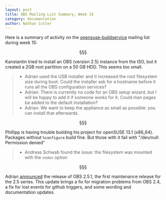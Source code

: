 ```yaml
---
layout: post
title: OBS Mailing List Summary, Week 15
category: documentation
author: Nathan Cutler
---
```


Here is a summary of activity on the
[opensuse-buildservice](http://lists.opensuse.org/opensuse-buildservice/)
mailing list during week 15:

<p align="center">§§§</p>

Kanstantin tried to install an OBS (version 2.5) instance from the ISO, but
it created a 2GB root partition on a 50 GB HDD. This seems too small. 
> * Adrian used the USB installer and it increased the root filesystem size
> during boot.
Could the installer ask for a hostname before it runs all the OBS
configuration services?
> * Adrian: There is currently no code for an OBS setup wizard, but I will
> be happy to add it if someone works for it.
Could man pages be added to the default installation?
> * Adrian: We want to keep the appliance as small as possible: you can
> install that afterwards.  

<p align="center">§§§</p>

Phillipp is having trouble building his project for openSUSE 13.1 (x86_64).
Packages without `%configure` build fine. But those with it fail with
"/dev/null: Permission denied"
> * Andreas Schwab found the issue: the filesystem was mounted with the
> `nodev` option

<p align="center">§§§</p>

Adrian <a
href="http://lists.opensuse.org/opensuse-buildservice/2014-04/msg00039.html">announced</a>
the release of OBS 2.5.1, the first maintenance release for the 2.5
series. This update brings a fix for migration problems from OBS 2.4, a fix
for lost events for github triggers, and some wording and documentation
updates.


